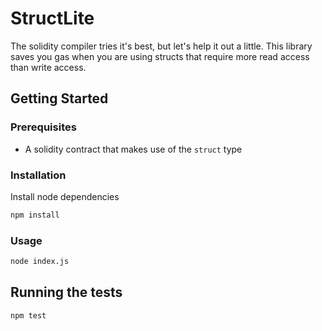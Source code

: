 # StructLite

The solidity compiler tries it's best, but let's help it out a little. This library saves you gas when you are using structs that require more read access than write access.

## Getting Started

### Prerequisites 

- A solidity contract that makes use of the `struct` type

### Installation

Install node dependencies

```bash
npm install
```

### Usage

```bash
node index.js
```

## Running the tests

```bash
npm test
```

